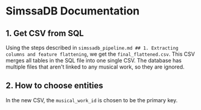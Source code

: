 # SimssaDB Documentation

## 1.  Get CSV from SQL

Using the steps described in `simssadb_pipeline.md ## 1. Extracting columns and feature flattening`, we get the `final_flattened.csv`. This CSV merges all tables in the SQL file into one single CSV. The database has multiple files that aren't linked to any musical work, so they are ignored.

## 2.  How to choose entities

In the new CSV, the `musical_work_id` is chosen to be the primary key.
